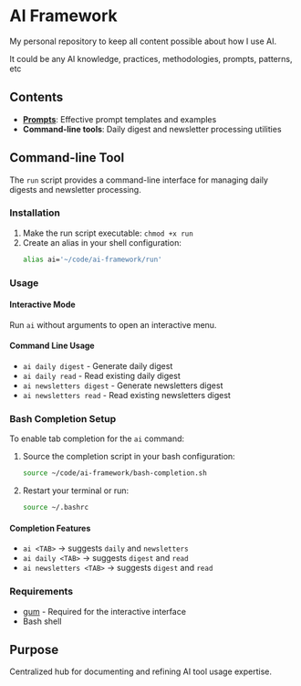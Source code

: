 # AI Framework

My personal repository to keep all content possible about how I use AI.

It could be any AI knowledge, practices, methodologies, prompts, patterns, etc

## Contents

- [**Prompts**](./prompts): Effective prompt templates and examples
- **Command-line tools**: Daily digest and newsletter processing utilities

## Command-line Tool

The `run` script provides a command-line interface for managing daily digests and newsletter processing.

### Installation

1. Make the run script executable: `chmod +x run`
2. Create an alias in your shell configuration:
   ```bash
   alias ai='~/code/ai-framework/run'
   ```

### Usage

#### Interactive Mode
Run `ai` without arguments to open an interactive menu.

#### Command Line Usage
- `ai daily digest` - Generate daily digest
- `ai daily read` - Read existing daily digest  
- `ai newsletters digest` - Generate newsletters digest
- `ai newsletters read` - Read existing newsletters digest

### Bash Completion Setup

To enable tab completion for the `ai` command:

1. Source the completion script in your bash configuration:
   ```bash
   source ~/code/ai-framework/bash-completion.sh
   ```

2. Restart your terminal or run:
   ```bash
   source ~/.bashrc
   ```

#### Completion Features
- `ai <TAB>` → suggests `daily` and `newsletters`
- `ai daily <TAB>` → suggests `digest` and `read`
- `ai newsletters <TAB>` → suggests `digest` and `read`

### Requirements

- [gum](https://github.com/charmbracelet/gum) - Required for the interactive interface
- Bash shell

## Purpose

Centralized hub for documenting and refining AI tool usage expertise.
